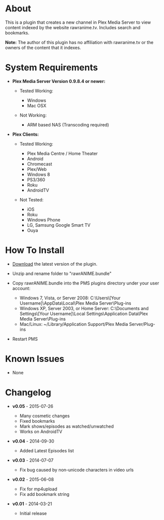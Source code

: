 About
=====

This is a plugin that creates a new channel in Plex Media Server to view content indexed by the website rawranime.tv.  Includes search and bookmarks.

**Note:** The author of this plugin has no affiliation with rawranime.tv or the owners of the content that it indexes.

System Requirements
===================

- **Plex Media Server Version 0.9.8.4 or newer:**
	
	- Tested Working:
		- Windows
		- Mac OSX
		
	- Not Working:
		- ARM based NAS (Transcoding required)

- **Plex Clients:**

	- Tested Working:
		- Plex Media Centre / Home Theater
		- Android
		- Chromecast
		- Plex/Web
		- Windows 8
		- PS3/360
		- Roku
		- AndroidTV
		
	- Not Tested:
		- iOS
		- Roku
		- Windows Phone
		- LG, Samsung Google Smart TV
		- Ouya

How To Install
==============

- [Download](https://github.com/JonnyWong16/rawrANIME.bundle/archive/master.zip) the latest version of the plugin.

- Unzip and rename folder to "rawrANIME.bundle"

- Copy rawrANIME.bundle into the PMS plugins directory under your user account:
	- Windows 7, Vista, or Server 2008: C:\Users\\[Your Username]\AppData\Local\Plex Media Server\Plug-ins
	- Windows XP, Server 2003, or Home Server: C:\Documents and Settings\\[Your Username]\Local Settings\Application Data\Plex Media Server\Plug-ins
	- Mac/Linux: ~/Library/Application Support/Plex Media Server/Plug-ins

- Restart PMS

Known Issues
============

- None


Changelog
=========

- **v0.05** - 2015-07-26
	- Many cosmetic changes
	- Fixed bookmarks
	- Mark shows/episodes as watched/unwatched
	- Works on AndroidTV

- **v0.04** - 2014-09-30

	- Added Latest Episodes list

- **v0.03** - 2014-07-07

	- Fix bug caused by non-unicode characters in video urls

- **v0.02** - 2015-06-08

	- Fix for mp4upload
	- Fix add bookmark string

- **v0.01** - 2014-03-21

	- Initial release
